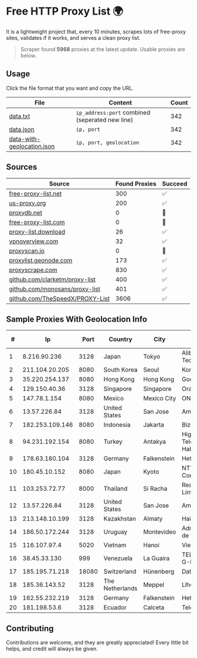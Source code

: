 
# Free HTTP Proxy List 🌍

It is a lightweight project that, every 10 minutes, scrapes lots of free-proxy sites, validates if it works, and serves a clean proxy list.


> Scraper found **5968** proxies at the latest update. Usable proxies are below.

## Usage

Click the file format that you want and copy the URL.


|File|Content|Count|
|----|-------|-----|
|[data.txt](https://raw.githubusercontent.com/themiralay/Proxy-List-World/master/data.txt)|`ip_address:port` combined (seperated new line)|342|
|[data.json](https://raw.githubusercontent.com/themiralay/Proxy-List-World/master/data.json)|`ip, port`|342|
|[data-with-geolocation.json](https://raw.githubusercontent.com/themiralay/Proxy-List-World/master/data-with-geolocation.json)|`ip, port, geolocation`|342|

## Sources

|Source|Found Proxies|Succeed|
|------|-------------|-------|
|[free-proxy-list.net](https://free-proxy-list.net)|300|✅|
|[us-proxy.org](https://www.us-proxy.org)|200|✅|
|[proxydb.net](http://proxydb.net)|0|🚫|
|[free-proxy-list.com](https://free-proxy-list.com/?page=&port=&type%5B%5D=http&type%5B%5D=https&up_time=0&search=Search)|0|🚫|
|[proxy-list.download](https://www.proxy-list.download/HTTP)|26|✅|
|[vpnoverview.com](https://vpnoverview.com/privacy/anonymous-browsing/free-proxy-servers)|32|✅|
|[proxyscan.io](https://www.proxyscan.io)|0|🚫|
|[proxylist.geonode.com](https://proxylist.geonode.com/api/proxy-list?limit=300&page=1&sort_by=lastChecked&sort_type=desc&protocols=http,https)|173|✅|
|[proxyscrape.com](https://api.proxyscrape.com/v2/?request=displayproxies&protocol=http&timeout=10000&country=all&ssl=all&anonymity=all)|830|✅|
|[github.com/clarketm/proxy-list](https://raw.githubusercontent.com/clarketm/proxy-list/master/proxy-list-raw.txt)|400|✅|
|[github.com/monosans/proxy-list](https://raw.githubusercontent.com/monosans/proxy-list/main/proxies/http.txt)|401|✅|
|[github.com/TheSpeedX/PROXY-List](https://raw.githubusercontent.com/TheSpeedX/PROXY-List/master/http.txt)|3606|✅|


## Sample Proxies With Geolocation Info

|#|Ip|Port|Country|City|Internet Service Provider|
|-|--|----|-------|----|-------------------------|
|1|8.216.90.236|3128|Japan|Tokyo|Alibaba (US) Technology Co., Ltd.|
|2|211.104.20.205|8080|South Korea|Seoul|Korea Telecom|
|3|35.220.254.137|8080|Hong Kong|Hong Kong|Google LLC|
|4|129.150.40.36|3128|Singapore|Singapore|Oracle Corporation|
|5|147.78.1.154|8080|Mexico|Mexico City|ONEPROVIDER|
|6|13.57.226.84|3128|United States|San Jose|Amazon.com, Inc.|
|7|182.253.109.146|8080|Indonesia|Jakarta|Biznet Metronet|
|8|94.231.192.154|8080|Turkey|Antakya|High Speed Telekomunikasyon ve Hab. Hiz. Ltd. Sti.|
|9|178.63.180.104|3128|Germany|Falkenstein|Hetzner Online GmbH|
|10|180.45.10.152|8080|Japan|Kyoto|NTT Communications Corporation|
|11|103.253.72.77|8000|Thailand|Si Racha|Readyidc Company Limited|
|12|13.57.226.84|3128|United States|San Jose|Amazon.com, Inc.|
|13|213.148.10.199|3128|Kazakhstan|Almaty|Haicom Limited|
|14|186.50.172.244|3128|Uruguay|Montevideo|Administracion Nacional de Telecomunicaciones|
|15|116.107.97.4|5020|Vietnam|Hanoi|Viettel Corporation|
|16|38.45.33.130|999|Venezuela|La Guaira|TELECOMUNICACIONES G-NETWORK, C.A.|
|17|185.195.71.218|18080|Switzerland|Hünenberg|Datasource AG|
|18|185.36.143.52|3128|The Netherlands|Meppel|Llhost Inc. SRL|
|19|162.55.232.219|3128|Germany|Falkenstein|Hetzner Online GmbH|
|20|181.198.53.6|3128|Ecuador|Calceta|Telconet S.A|



## Contributing

Contributions are welcome, and they are greatly appreciated! Every
little bit helps, and credit will always be given.

